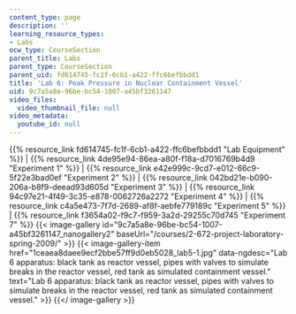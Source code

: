 ```yaml
---
content_type: page
description: ''
learning_resource_types:
- Labs
ocw_type: CourseSection
parent_title: Labs
parent_type: CourseSection
parent_uid: fd614745-fc1f-6cb1-a422-ffc6befbbdd1
title: 'Lab 6: Peak Pressure in Nuclear Containment Vessel'
uid: 9c7a5a8e-96be-bc54-1007-a45bf3261147
video_files:
  video_thumbnail_file: null
video_metadata:
  youtube_id: null
---
```


{{% resource_link fd614745-fc1f-6cb1-a422-ffc6befbbdd1 "Lab Equipment" %}} | {{% resource_link 4de95e94-86ea-a80f-f18a-d7016769b4d9 "Experiment 1" %}} | {{% resource_link e42e999c-9cd7-e012-66c9-5f22e3bad0ef "Experiment 2" %}} | {{% resource_link 042bd21e-b090-206a-b8f9-deead93d605d "Experiment 3" %}} | {{% resource_link 94c97e21-4f49-3c35-e878-0062726a2272 "Experiment 4" %}} | {{% resource_link c4a5e473-7f7d-2689-af8f-aebfe779189c "Experiment 5" %}} | {{% resource_link f3654a02-f9c7-f959-3a2d-29255c70d745 "Experiment 7" %}}
{{< image-gallery id="9c7a5a8e-96be-bc54-1007-a45bf3261147_nanogallery2" baseUrl="/courses/2-672-project-laboratory-spring-2009/" >}}
{{< image-gallery-item href="1ceaea8daee9ecf2bbe57ff9d0eb5028_lab5-1.jpg" data-ngdesc="Lab 6 apparatus: black tank as reactor vessel, pipes with valves to simulate breaks in the reactor vessel, red tank as simulated containment vessel." text="Lab 6 apparatus: black tank as reactor vessel, pipes with valves to simulate breaks in the reactor vessel, red tank as simulated containment vessel." >}}
{{</ image-gallery >}}